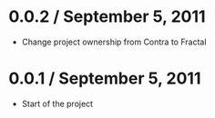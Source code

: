 0.0.2 / September 5, 2011
==================

  * Change project ownership from Contra to Fractal

0.0.1 / September 5, 2011
==================

  * Start of the project

